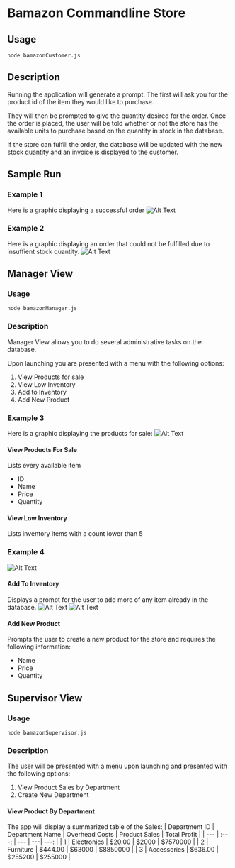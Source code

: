 # Bamazon Commandline Store

## Usage

```node bamazonCustomer.js```

## Description

Running the application will generate a prompt. The first will ask you for the product id of the item they would like to purchase. 

They will then be prompted to give the quantity desired for the order. Once the order is placed, the user will be told whether or not the store has the available units to purchase based on the quantity in stock in the database.

If the store can fulfill the order, the database will be updated with the new stock quantity and an invoice is displayed to the customer. 

## Sample Run

### Example 1

Here is a graphic displaying a successful order
![Alt Text](images/customer-order-success.gif)

### Example 2

Here is a graphic displaying an order that could not be fulfilled due to insuffient stock quantity.
![Alt Text](images/customer-order-failure.gif)

## Manager View

### Usage
```node bamazonManager.js```

### Description
Manager View allows you to do several administrative tasks on the database.

Upon launching you are presented with a menu with the following options:
1. View Products for sale
2. View Low Inventory
3. Add to Inventory
4. Add New Product

### Example 3
Here is a graphic displaying the products for sale:
![Alt Text](images/view-products-for-sale.gif)

#### View Products For Sale
Lists every available item 
*  ID
*  Name
*  Price
*  Quantity

#### View Low Inventory
Lists inventory items with a count lower than 5
### Example 4
![Alt Text](images/view-low-inventory-table.gif)

#### Add To Inventory
Displays a prompt for the user to add more of any item already in the database. 
![Alt Text](images/add-to-inventory.gif)
![Alt Text](images/add-to-inventory-view-products-table.gif)

#### Add New Product
Prompts the user to create a new product for the store and requires the following information:
*   Name
*   Price
*   Quantity

## Supervisor View

### Usage
```node bamazonSupervisor.js```

### Description
The user will be presented with a menu upon launching and presented with the following options:

1. View Product Sales by Department
2. Create New Department

#### View Product By Department
The app will display a summarized table of the Sales:
| Department ID | Department Name | Overhead Costs | Product Sales | Total Profit |
| --- | :---: | --- | ---| ---: |
| 1 | Electronics | $20.00 | $2000 | $7570000 |
| 2 | Furniture | $444.00 | $63000 | $8850000 |
| 3 | Accessories | $636.00 | $255200 | $255000 |

